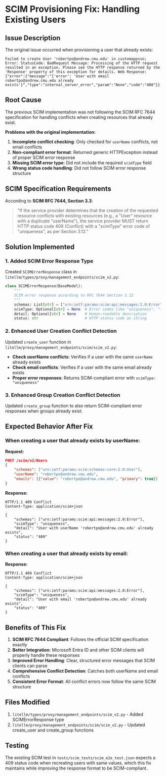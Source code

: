 # SCIM Provisioning Fix: Handling Existing Users

## Issue Description

The original issue occurred when provisioning a user that already exists:

```
Failed to create User 'robertpo@andrew.cmu.edu' in customappsso; Error: StatusCode: BadRequest Message: Processing of the HTTP request resulted in an exception. Please see the HTTP response returned by the 'Response' property of this exception for details. Web Response: {"error":{"message":"{'error': 'User with email robertpo@andrew.cmu.edu already exists'}","type":"internal_server_error","param":"None","code":"400"}}
```

## Root Cause

The previous SCIM implementation was not following the SCIM RFC 7644 specification for handling conflicts when creating resources that already exist.

**Problems with the original implementation:**

1. **Incomplete conflict checking**: Only checked for `userName` conflicts, not email conflicts
2. **Non-compliant error format**: Returned generic HTTPException instead of proper SCIM error response
3. **Missing SCIM error type**: Did not include the required `scimType` field
4. **Wrong status code handling**: Did not follow SCIM error response structure

## SCIM Specification Requirements

According to **SCIM RFC 7644, Section 3.3**:

> "If the service provider determines that the creation of the requested resource conflicts with existing resources (e.g., a "User" resource with a duplicate "userName"), the service provider MUST return HTTP status code 409 (Conflict) with a "scimType" error code of "uniqueness", as per Section 3.12."

## Solution Implemented

### 1. Added SCIM Error Response Type

Created `SCIMErrorResponse` class in `litellm/types/proxy/management_endpoints/scim_v2.py`:

```python
class SCIMErrorResponse(BaseModel):
    """
    SCIM error response according to RFC 7644 Section 3.12
    """
    schemas: List[str] = ["urn:ietf:params:scim:api:messages:2.0:Error"]
    scimType: Optional[str] = None  # Error codes like "uniqueness", "invalidFilter", etc.
    detail: Optional[str] = None    # Human-readable description
    status: str                     # HTTP status code as string
```

### 2. Enhanced User Creation Conflict Detection

Updated `create_user` function in `litellm/proxy/management_endpoints/scim/scim_v2.py`:

- **Check userName conflicts**: Verifies if a user with the same `userName` already exists
- **Check email conflicts**: Verifies if a user with the same email already exists  
- **Proper error responses**: Returns SCIM-compliant error with `scimType: "uniqueness"`

### 3. Enhanced Group Creation Conflict Detection

Updated `create_group` function to also return SCIM-compliant error responses when groups already exist.

## Expected Behavior After Fix

### When creating a user that already exists by userName:

**Request:**
```json
POST /scim/v2/Users
{
    "schemas": ["urn:ietf:params:scim:schemas:core:2.0:User"],
    "userName": "robertpo@andrew.cmu.edu",
    "emails": [{"value": "robertpo@andrew.cmu.edu", "primary": true}]
}
```

**Response:**
```http
HTTP/1.1 409 Conflict
Content-Type: application/scim+json

{
    "schemas": ["urn:ietf:params:scim:api:messages:2.0:Error"],
    "scimType": "uniqueness",
    "detail": "User with userName 'robertpo@andrew.cmu.edu' already exists",
    "status": "409"
}
```

### When creating a user that already exists by email:

**Response:**
```http
HTTP/1.1 409 Conflict
Content-Type: application/scim+json

{
    "schemas": ["urn:ietf:params:scim:api:messages:2.0:Error"],
    "scimType": "uniqueness", 
    "detail": "User with email 'robertpo@andrew.cmu.edu' already exists",
    "status": "409"
}
```

## Benefits of This Fix

1. **SCIM RFC 7644 Compliant**: Follows the official SCIM specification exactly
2. **Better Integration**: Microsoft Entra ID and other SCIM clients will properly handle these responses
3. **Improved Error Handling**: Clear, structured error messages that SCIM clients can parse
4. **Comprehensive Conflict Detection**: Catches both userName and email conflicts
5. **Consistent Error Format**: All conflict errors now follow the same SCIM structure

## Files Modified

1. `litellm/types/proxy/management_endpoints/scim_v2.py` - Added SCIMErrorResponse type
2. `litellm/proxy/management_endpoints/scim/scim_v2.py` - Updated create_user and create_group functions

## Testing

The existing SCIM test in `tests/scim_tests/scim_e2e_test.json` expects a 409 status code when recreating users with same values, which this fix maintains while improving the response format to be SCIM-compliant.